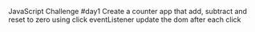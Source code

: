 JavaScript Challenge #day1
Create a counter app that add, subtract and reset to zero using click eventListener update the dom after each click
